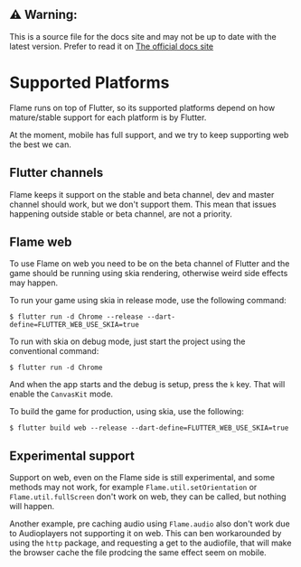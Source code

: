<!-- {ignore} -->
## ⚠️ Warning:
This is a source file for the docs site and may not be up to date with the latest version.
Prefer to read it on [The official docs site](https://flame-engine.org/docs)
<!-- {/ignore} -->

# Supported Platforms

Flame runs on top of Flutter, so its supported platforms depend on how mature/stable support for each platform is by Flutter.

At the moment, mobile has full support, and we try to keep supporting web the best we can.

## Flutter channels

Flame keeps it support on the stable and beta channel, dev and master channel should work, but we don't support them. This mean that issues happening outside stable or beta channel, are not a priority.

## Flame web

To use Flame on web you need to be on the beta channel of Flutter and the game should be running using skia rendering, otherwise weird side effects may happen.

To run your game using skia in release mode, use the following command:

`$ flutter run -d Chrome --release --dart-define=FLUTTER_WEB_USE_SKIA=true`

To run with skia on debug mode, just start the project using the conventional command:

`$ flutter run -d Chrome`

And when the app starts and the debug is setup, press the `k` key. That will enable the `CanvasKit` mode.

To build the game for production, using skia, use the following:

`$ flutter build web --release --dart-define=FLUTTER_WEB_USE_SKIA=true`

## Experimental support

Support on web, even on the Flame side is still experimental, and some methods may not work, for example `Flame.util.setOrientation` or `Flame.util.fullScreen` don't work on web, they can be called, but nothing will happen.

Another example, pre caching audio using `Flame.audio` also don't work due to Audioplayers not supporting it on web. This can ben workarounded by using the `http` package, and requesting a get to the audiofile, that will make the browser cache the file prodcing the same effect seem on mobile.
